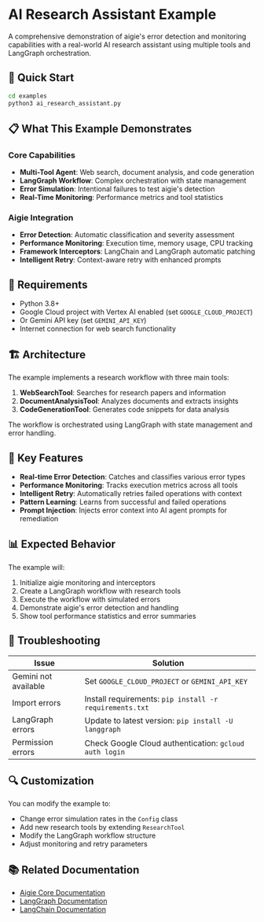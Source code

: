 # AI Research Assistant Example

A comprehensive demonstration of aigie's error detection and monitoring capabilities with a real-world AI research assistant using multiple tools and LangGraph orchestration.

## 🚀 Quick Start

```bash
cd examples
python3 ai_research_assistant.py
```

## 📋 What This Example Demonstrates

### Core Capabilities
- **Multi-Tool Agent**: Web search, document analysis, and code generation
- **LangGraph Workflow**: Complex orchestration with state management
- **Error Simulation**: Intentional failures to test aigie's detection
- **Real-Time Monitoring**: Performance metrics and tool statistics

### Aigie Integration
- **Error Detection**: Automatic classification and severity assessment
- **Performance Monitoring**: Execution time, memory usage, CPU tracking
- **Framework Interceptors**: LangChain and LangGraph automatic patching
- **Intelligent Retry**: Context-aware retry with enhanced prompts

## 🔧 Requirements

- Python 3.8+
- Google Cloud project with Vertex AI enabled (set `GOOGLE_CLOUD_PROJECT`)
- Or Gemini API key (set `GEMINI_API_KEY`)
- Internet connection for web search functionality

## 🏗️ Architecture

The example implements a research workflow with three main tools:

1. **WebSearchTool**: Searches for research papers and information
2. **DocumentAnalysisTool**: Analyzes documents and extracts insights
3. **CodeGenerationTool**: Generates code snippets for data analysis

The workflow is orchestrated using LangGraph with state management and error handling.

## 🎯 Key Features

- **Real-time Error Detection**: Catches and classifies various error types
- **Performance Monitoring**: Tracks execution metrics across all tools
- **Intelligent Retry**: Automatically retries failed operations with context
- **Pattern Learning**: Learns from successful and failed operations
- **Prompt Injection**: Injects error context into AI agent prompts for remediation

## 📊 Expected Behavior

The example will:
1. Initialize aigie monitoring and interceptors
2. Create a LangGraph workflow with research tools
3. Execute the workflow with simulated errors
4. Demonstrate aigie's error detection and handling
5. Show tool performance statistics and error summaries

## 🚨 Troubleshooting

| Issue | Solution |
|-------|----------|
| Gemini not available | Set `GOOGLE_CLOUD_PROJECT` or `GEMINI_API_KEY` |
| Import errors | Install requirements: `pip install -r requirements.txt` |
| LangGraph errors | Update to latest version: `pip install -U langgraph` |
| Permission errors | Check Google Cloud authentication: `gcloud auth login` |

## 🔍 Customization

You can modify the example to:
- Change error simulation rates in the `Config` class
- Add new research tools by extending `ResearchTool`
- Modify the LangGraph workflow structure
- Adjust monitoring and retry parameters

## 📚 Related Documentation

- [Aigie Core Documentation](../README.md)
- [LangGraph Documentation](https://langchain-ai.github.io/langgraph/)
- [LangChain Documentation](https://python.langchain.com/)
